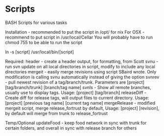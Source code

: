 Scripts
=======

BASH Scripts for various tasks

Installation - recommended to put the script in /opt/ for nix
For OSX - recommend to put script in /usr/local/Cellar
You will probably have to run chmod 755 to be able to run the script

ln -s [script] /usr/local/bin/[script]

Required:
header - create a header output, for formatting, from Scott
svnu -run svn update on all local directories in script, modify to include any local directories
mergeit - easily merge revisions using script SBaird wrote. Only modification is calling svnu automatically instead of giving the option
svnrev - pull newest revision of a tag/branch/trunk. Parameters are [project] [tag/branch/trunk] [branch/tag name]
svnls - Show all remote branches, usually use to display tags. Usage: [project] [tag/branch]
releaseDiff - Create diff for release tags, will output files to current directory. Usage: [project] [previous tag name] [current tag name]
mergeRelease - modified mergeit script, merge release_fortrust by default, Usage: [project] [revision], by default will merge from trunk to release_fortrust



Temp/Optional
updateFood - keep food network in sync with trunk for certain folders, and overall in sync with release branch for others
